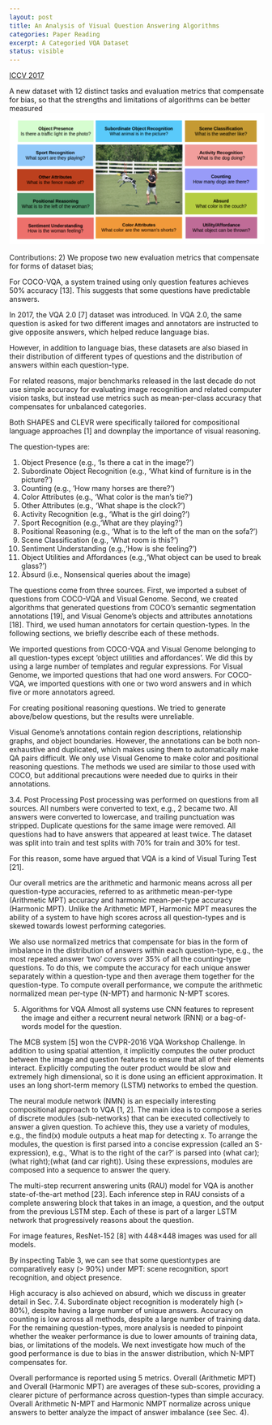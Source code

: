 ```yaml
---
layout: post
title: An Analysis of Visual Question Answering Algorithms
categories: Paper Reading
excerpt: A Categoried VQA Dataset
status: visible
---
```


[ICCV 2017](https://arxiv.org/pdf/1703.09684.pdf)


A new dataset with 12 distinct tasks and evaluation metrics that compensate for bias, so that the strengths
and limitations of algorithms can be better measured
![12tasks](/images/tdiuc/fig1.png)

Contributions:
2) We propose two new evaluation metrics
that compensate for forms of dataset bias;

For COCO-VQA, a
system trained using only question features achieves 50%
accuracy [13]. This suggests that some questions have predictable answers.

In 2017, the VQA 2.0 [7] dataset was introduced. In
VQA 2.0, the same question is asked for two different
images and annotators are instructed to give opposite answers, which helped reduce language bias.   

However, in
addition to language bias, these datasets are also biased in
their distribution of different types of questions and the distribution of answers within each question-type.

For related reasons, major benchmarks released in the
last decade do not use simple accuracy for evaluating image
recognition and related computer vision tasks, but instead
use metrics such as mean-per-class accuracy that compensates for unbalanced categories. 

Both SHAPES and CLEVR were specifically tailored for
compositional language approaches [1] and downplay the
importance of visual reasoning.

The question-types are:
1. Object Presence (e.g., ‘Is there a cat in the image?’)
2. Subordinate Object Recognition (e.g., ‘What kind of
furniture is in the picture?’)
3. Counting (e.g., ’How many horses are there?’)
4. Color Attributes (e.g., ‘What color is the man’s tie?’)
5. Other Attributes (e.g., ‘What shape is the clock?’)
6. Activity Recognition (e.g., ‘What is the girl doing?’)
7. Sport Recognition (e.g.,‘What are they playing?’)
8. Positional Reasoning (e.g., ‘What is to the left of the
man on the sofa?’)
9. Scene Classification (e.g., ‘What room is this?’)
10. Sentiment Understanding (e.g.,‘How is she feeling?’)
11. Object Utilities and Affordances (e.g.,‘What object
can be used to break glass?’)
12. Absurd (i.e., Nonsensical queries about the image)

The questions come from three sources. First,
we imported a subset of questions from COCO-VQA and
Visual Genome. Second, we created algorithms that generated questions from COCO’s semantic segmentation annotations [19], and Visual Genome’s objects and attributes
annotations [18]. Third, we used human annotators for certain question-types. In the following sections, we briefly
describe each of these methods.

We imported questions from COCO-VQA and Visual
Genome belonging to all question-types except ‘object utilities and affordances’. We did this by using a large number
of templates and regular expressions. For Visual Genome,
we imported questions that had one word answers. For
COCO-VQA, we imported questions with one or two word
answers and in which five or more annotators agreed.

For creating positional reasoning questions. We tried to generate above/below questions, but the results were unreliable.

Visual Genome’s annotations contain region descriptions,
relationship graphs, and object boundaries. However, the
annotations can be both non-exhaustive and duplicated,
which makes using them to automatically make QA pairs
difficult. We only use Visual Genome to make color and
positional reasoning questions. The methods we used are
similar to those used with COCO, but additional precautions
were needed due to quirks in their annotations.

3.4. Post Processing
Post processing was performed on questions from all
sources. All numbers were converted to text, e.g., 2 became
two. All answers were converted to lowercase, and trailing
punctuation was stripped. Duplicate questions for the same
image were removed. All questions had to have answers
that appeared at least twice. The dataset was split into train
and test splits with 70% for train and 30% for test.

For this reason, some have argued that VQA is a kind
of Visual Turing Test [21].

 Our overall metrics are the
arithmetic and harmonic means across all per question-type
accuracies, referred to as arithmetic mean-per-type (Arithmetic MPT) accuracy and harmonic mean-per-type accuracy (Harmonic MPT). Unlike the Arithmetic MPT, Harmonic MPT measures the ability of a system to have high
scores across all question-types and is skewed towards lowest performing categories.

We also use normalized metrics that compensate for bias
in the form of imbalance in the distribution of answers
within each question-type, e.g., the most repeated answer
‘two’ covers over 35% of all the counting-type questions.
To do this, we compute the accuracy for each unique answer separately within a question-type and then average
them together for the question-type. To compute overall
performance, we compute the arithmetic normalized mean
per-type (N-MPT) and harmonic N-MPT scores.

5. Algorithms for VQA
Almost all systems
use CNN features to represent the image and either a recurrent neural network (RNN) or a bag-of-words model for the
question. 

The MCB system [5] won the CVPR-2016 VQA Workshop Challenge. In addition to using spatial attention, it implicitly computes the outer product between the image and
question features to ensure that all of their elements interact.
Explicitly computing the outer product would be slow and
extremely high dimensional, so it is done using an efficient
approximation. It uses an long short-term memory (LSTM)
networks to embed the question.

The neural module network (NMN) is an especially
interesting compositional approach to VQA [1, 2]. The
main idea is to compose a series of discrete modules
(sub-networks) that can be executed collectively to answer a given question. To achieve this, they use a variety of modules, e.g., the find(x) module outputs a
heat map for detecting x. To arrange the modules, the
question is first parsed into a concise expression (called
an S-expression), e.g., ‘What is to the right of the car?’
is parsed into (what car);(what right);(what
(and car right)). Using these expressions, modules
are composed into a sequence to answer the query.

The multi-step recurrent answering units (RAU) model
for VQA is another state-of-the-art method [23]. Each inference step in RAU consists of a complete answering block
that takes in an image, a question, and the output from the
previous LSTM step. Each of these is part of a larger LSTM
network that progressively reasons about the question.

For image features, ResNet-152 [8] with 448×448 images
was used for all models.

By inspecting Table 3, we can see that some questiontypes are comparatively easy (> 90%) under MPT: scene
recognition, sport recognition, and object presence.

High
accuracy is also achieved on absurd, which we discuss in
greater detail in Sec. 7.4. Subordinate object recognition is
moderately high (> 80%), despite having a large number
of unique answers. Accuracy on counting is low across all
methods, despite a large number of training data. For the remaining question-types, more analysis is needed to pinpoint
whether the weaker performance is due to lower amounts of
training data, bias, or limitations of the models. We next investigate how much of the good performance is due to bias
in the answer distribution, which N-MPT compensates for.

Overall performance is
reported using 5 metrics. Overall (Arithmetic MPT) and Overall (Harmonic MPT) are averages of these sub-scores, providing
a clearer picture of performance across question-types than simple accuracy. Overall Arithmetic N-MPT and Harmonic NMPT normalize across unique answers to better analyze the impact of answer imbalance (see Sec. 4).